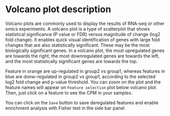 # Volcano plot description

Volcano plots are commonly used to display the results of RNA-seq or other omics experiments. A volcano plot is a type of scatterplot that shows statistical significance (P value or FDR) versus magnitude of change (log2 fold change). It enables quick visual identification of genes with large fold changes that are also statistically significant. These may be the most biologically significant genes. In a volcano plot, the most upregulated genes are towards the right, the most downregulated genes are towards the left, and the most statistically significant genes are towards the top.

Feature in orange are up-regulated in group2 vs group1, whereas features in blue are donw-regulated in group2 vs group1, according to the selected log2 fold change and p-value threshold.
You can zoom on the plot and the feature names will appear on `Feature selection` plot below volcano plot. Then, just click on a feature to see the CPM in your samples.

You can click on the `Save` button to save deregulated features and enable enrichment analysis with Fisher test in the side bar panel.
